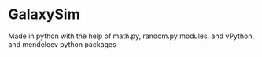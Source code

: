# GalaxySim
Made in python with the help of math.py, random.py modules, and vPython, and mendeleev python packages
